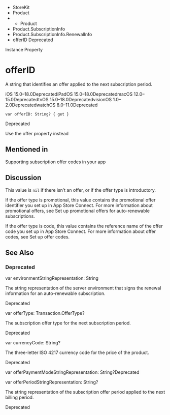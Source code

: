 

- StoreKit
- Product
- 
  - Product
- Product.SubscriptionInfo
- Product.SubscriptionInfo.RenewalInfo
-  offerID Deprecated

Instance Property

# offerID

A string that identifies an offer applied to the next subscription period.

iOS 15.0–18.0DeprecatediPadOS 15.0–18.0DeprecatedmacOS 12.0–15.0DeprecatedtvOS 15.0–18.0DeprecatedvisionOS 1.0–2.0DeprecatedwatchOS 8.0–11.0Deprecated

``` source
var offerID: String? { get }
```

Deprecated

Use the offer property instead

## Mentioned in 

Supporting subscription offer codes in your app

## Discussion

This value is `nil` if there isn’t an offer, or if the offer type is introductory.

If the offer type is promotional, this value contains the promotional offer identifier you set up in App Store Connect. For more information about promotional offers, see Set up promotional offers for auto-renewable subscriptions.

If the offer type is code, this value contains the reference name of the offer code you set up in App Store Connect. For more information about offer codes, see Set up offer codes.

## See Also

### Deprecated

var environmentStringRepresentation: String

The string representation of the server environment that signs the renewal information for an auto-renewable subscription.

Deprecated

var offerType: Transaction.OfferType?

The subscription offer type for the next subscription period.

Deprecated

var currencyCode: String?

The three-letter ISO 4217 currency code for the price of the product.

Deprecated

var offerPaymentModeStringRepresentation: String?Deprecated

var offerPeriodStringRepresentation: String?

The string representation of the subscription offer period applied to the next billing period.

Deprecated

